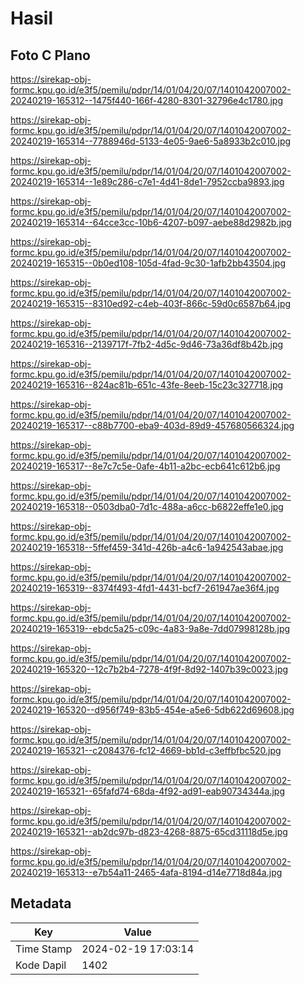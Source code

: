 # Hasil

## Foto C Plano

https://sirekap-obj-formc.kpu.go.id/e3f5/pemilu/pdpr/14/01/04/20/07/1401042007002-20240219-165312--1475f440-166f-4280-8301-32796e4c1780.jpg

https://sirekap-obj-formc.kpu.go.id/e3f5/pemilu/pdpr/14/01/04/20/07/1401042007002-20240219-165314--7788946d-5133-4e05-9ae6-5a8933b2c010.jpg

https://sirekap-obj-formc.kpu.go.id/e3f5/pemilu/pdpr/14/01/04/20/07/1401042007002-20240219-165314--1e89c286-c7e1-4d41-8de1-7952ccba9893.jpg

https://sirekap-obj-formc.kpu.go.id/e3f5/pemilu/pdpr/14/01/04/20/07/1401042007002-20240219-165314--64cce3cc-10b6-4207-b097-aebe88d2982b.jpg

https://sirekap-obj-formc.kpu.go.id/e3f5/pemilu/pdpr/14/01/04/20/07/1401042007002-20240219-165315--0b0ed108-105d-4fad-9c30-1afb2bb43504.jpg

https://sirekap-obj-formc.kpu.go.id/e3f5/pemilu/pdpr/14/01/04/20/07/1401042007002-20240219-165315--8310ed92-c4eb-403f-866c-59d0c6587b64.jpg

https://sirekap-obj-formc.kpu.go.id/e3f5/pemilu/pdpr/14/01/04/20/07/1401042007002-20240219-165316--2139717f-7fb2-4d5c-9d46-73a36df8b42b.jpg

https://sirekap-obj-formc.kpu.go.id/e3f5/pemilu/pdpr/14/01/04/20/07/1401042007002-20240219-165316--824ac81b-651c-43fe-8eeb-15c23c327718.jpg

https://sirekap-obj-formc.kpu.go.id/e3f5/pemilu/pdpr/14/01/04/20/07/1401042007002-20240219-165317--c88b7700-eba9-403d-89d9-457680566324.jpg

https://sirekap-obj-formc.kpu.go.id/e3f5/pemilu/pdpr/14/01/04/20/07/1401042007002-20240219-165317--8e7c7c5e-0afe-4b11-a2bc-ecb641c612b6.jpg

https://sirekap-obj-formc.kpu.go.id/e3f5/pemilu/pdpr/14/01/04/20/07/1401042007002-20240219-165318--0503dba0-7d1c-488a-a6cc-b6822effe1e0.jpg

https://sirekap-obj-formc.kpu.go.id/e3f5/pemilu/pdpr/14/01/04/20/07/1401042007002-20240219-165318--5ffef459-341d-426b-a4c6-1a942543abae.jpg

https://sirekap-obj-formc.kpu.go.id/e3f5/pemilu/pdpr/14/01/04/20/07/1401042007002-20240219-165319--8374f493-4fd1-4431-bcf7-261947ae36f4.jpg

https://sirekap-obj-formc.kpu.go.id/e3f5/pemilu/pdpr/14/01/04/20/07/1401042007002-20240219-165319--ebdc5a25-c09c-4a83-9a8e-7dd07998128b.jpg

https://sirekap-obj-formc.kpu.go.id/e3f5/pemilu/pdpr/14/01/04/20/07/1401042007002-20240219-165320--12c7b2b4-7278-4f9f-8d92-1407b39c0023.jpg

https://sirekap-obj-formc.kpu.go.id/e3f5/pemilu/pdpr/14/01/04/20/07/1401042007002-20240219-165320--d956f749-83b5-454e-a5e6-5db622d69608.jpg

https://sirekap-obj-formc.kpu.go.id/e3f5/pemilu/pdpr/14/01/04/20/07/1401042007002-20240219-165321--c2084376-fc12-4669-bb1d-c3effbfbc520.jpg

https://sirekap-obj-formc.kpu.go.id/e3f5/pemilu/pdpr/14/01/04/20/07/1401042007002-20240219-165321--65fafd74-68da-4f92-ad91-eab90734344a.jpg

https://sirekap-obj-formc.kpu.go.id/e3f5/pemilu/pdpr/14/01/04/20/07/1401042007002-20240219-165321--ab2dc97b-d823-4268-8875-65cd31118d5e.jpg

https://sirekap-obj-formc.kpu.go.id/e3f5/pemilu/pdpr/14/01/04/20/07/1401042007002-20240219-165313--e7b54a11-2465-4afa-8194-d14e7718d84a.jpg


## Metadata

| Key        | Value               |
| ---------- | ------------------- |
| Time Stamp | 2024-02-19 17:03:14 |
| Kode Dapil | 1402                |



